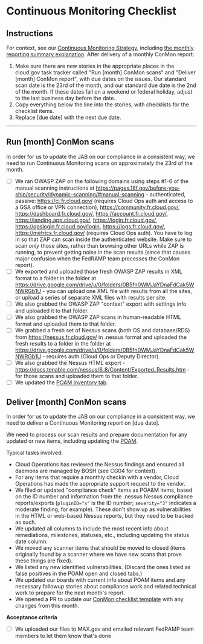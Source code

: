 # Continuous Monitoring Checklist

## Instructions

For context, see our [Continuous Monitoring Strategy](https://cloud.gov/docs/ops/continuous-monitoring/), including [the monthly reporting summary explanation](https://cloud.gov/docs/ops/continuous-monitoring/#monthly-reporting-summary). After delivery of a monthly ConMon report:

1. Make sure there are new stories in the appropriate places in the cloud.gov task tracker called "Run [month] ConMon scans" and "Deliver [month] ConMon report", with due dates on the issues. Our standard scan date is the 23rd of the month, and our standard due date is the 2nd of the month. If these dates fall on a weekend or federal holiday, adjust to the last business day before the date.
1. Copy everything below the line into the stories, with checklists for the checklist items.
1. Replace [due date] with the next due date.

---

## Run [month] ConMon scans

In order for us to update the JAB on our compliance in a consistent way, we need to run Continuous Monitoring scans on approximately the 23rd of the month.

- [ ] We ran OWASP ZAP on the following domains using steps #1-6 of the manual scanning instructions at https://pages.18f.gov/before-you-ship/security/dynamic-scanning/#manual-scanning - authenticated, passive: https://ci.fr.cloud.gov/ (requires Cloud Ops auth and access to a GSA office or VPN connection), https://community.fr.cloud.gov/, https://dashboard.fr.cloud.gov/, https://account.fr.cloud.gov/, https://landing.app.cloud.gov/, https://login.fr.cloud.gov/, https://opslogin.fr.cloud.gov/login, https://logs.fr.cloud.gov/, https://metrics.fr.cloud.gov/ (requires Cloud Ops auth). You have to log in so that ZAP can scan inside the authenticated website. Make sure to scan _only_ those sites, rather than browsing other URLs while ZAP is running, to prevent getting noise in the scan results (since that causes major confusion when the FedRAMP team processes the ConMon report).
- [ ] We exported and uploaded those fresh OWASP ZAP results in XML format to a folder in the folder at https://drive.google.com/drive/u/0/folders/0B5fn0WMJaYDnaFdCak5WNWRGb1U - you can upload one XML file with results from all the sites, or upload a series of separate XML files with results per site.
- [ ] We also grabbed the OWASP ZAP "context" export with settings info and uploaded it to that folder.
- [ ] We also grabbed the OWASP ZAP scans in human-readable HTML format and uploaded them to that folder.
- [ ] We grabbed a fresh set of Nessus scans (both OS and database/RDS) from https://nessus.fr.cloud.gov/ in .nessus format and uploaded the fresh results to a folder in the folder at https://drive.google.com/drive/u/0/folders/0B5fn0WMJaYDnaFdCak5WNWRGb1U - requires auth (Cloud Ops or Deputy Director).
- [ ] We also grabbed the Nessus HTML export - https://docs.tenable.com/nessus/6_8/Content/Exported_Results.htm - for those scans and uploaded them to that folder.
- [ ] We updated the [POAM Inventory tab](https://docs.google.com/spreadsheets/d/16igVl8cD3SqeX5_SOn5Su34KmwMRnP20gPbfQlqIwfM/edit#gid=2017890110).

## Deliver [month] ConMon scans

In order for us to update the JAB on our compliance in a consistent way, we need to deliver a Continuous Monitoring report on [due date].

We need to process our scan results and prepare documentation for any updated or new items, including updating the [POAM](https://docs.google.com/spreadsheets/d/16igVl8cD3SqeX5_SOn5Su34KmwMRnP20gPbfQlqIwfM/edit#gid=1701775784).

Typical tasks involved:

* Cloud Operations has reviewed the Nessus findings and ensured all daemons are managed by BOSH (see CG04 for context).
* For any items that require a monthly checkin with a vendor, Cloud Operations has made the appropriate support request to the vendor.
* We filed or updated "compliance check" items as POA&M items, based on the ID number and information from the .nessus Nessus compliance reports/exports (`pluginID="x"` is the ID number; `severity="3"` indicates a moderate finding, for example). These don't show up as vulnerabilities in the HTML or web-based Nessus reports, but they need to be tracked as such.
* We updated all columns to include the most recent info about remediations, milestones, statuses, etc., including updating the status date column.
* We moved any scanner items that should be moved to closed (items originally found by a scanner where we have new scans that prove these things are fixed).
* We listed any new identified vulnerabilities. (Discard the ones listed as false positives in the POAM open and closed tabs.)
* We updated our boards with current info about POAM items and any necessary followup stories about compliance work and related technical work to prepare for the next month's report.
* We opened a PR to update our [ConMon checklist template](https://github.com/18F/cg-product/blob/master/ConMonChecklist.md) with any changes from this month.

**Acceptance criteria**
-  [ ] We uploaded our files to MAX.gov and emailed relevant FedRAMP team members to let them know that's done

